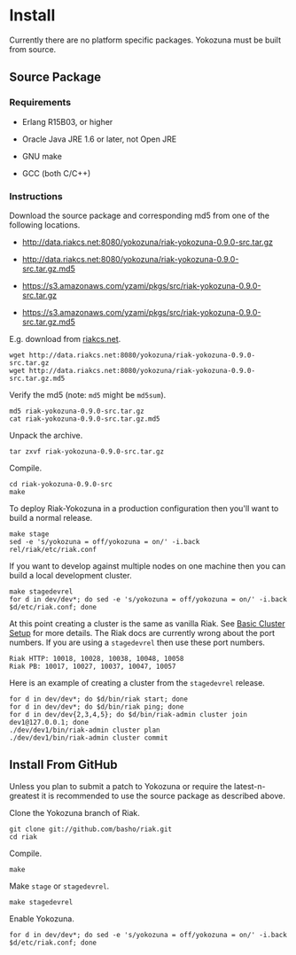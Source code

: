 Install
=======

Currently there are no platform specific packages.  Yokozuna must be
built from source.

Source Package
--------------

### Requirements ###

* Erlang R15B03, or higher

* Oracle Java JRE 1.6 or later, not Open JRE

* GNU make

* GCC (both C/C++)

### Instructions ###

Download the source package and corresponding md5 from one of the
following locations.

* http://data.riakcs.net:8080/yokozuna/riak-yokozuna-0.9.0-src.tar.gz

* http://data.riakcs.net:8080/yokozuna/riak-yokozuna-0.9.0-src.tar.gz.md5

* https://s3.amazonaws.com/yzami/pkgs/src/riak-yokozuna-0.9.0-src.tar.gz

* https://s3.amazonaws.com/yzami/pkgs/src/riak-yokozuna-0.9.0-src.tar.gz.md5

E.g. download from [riakcs.net][rcs].

	wget http://data.riakcs.net:8080/yokozuna/riak-yokozuna-0.9.0-src.tar.gz
	wget http://data.riakcs.net:8080/yokozuna/riak-yokozuna-0.9.0-src.tar.gz.md5

Verify the md5 (note: `md5` might be `md5sum`).

	md5 riak-yokozuna-0.9.0-src.tar.gz
	cat riak-yokozuna-0.9.0-src.tar.gz.md5

Unpack the archive.

    tar zxvf riak-yokozuna-0.9.0-src.tar.gz

Compile.

	cd riak-yokozuna-0.9.0-src
	make

To deploy Riak-Yokozuna in a production configuration then you'll want
to build a normal release.

	make stage
	sed -e 's/yokozuna = off/yokozuna = on/' -i.back rel/riak/etc/riak.conf

If you want to develop against multiple nodes on one machine then you
can build a local development cluster.

	make stagedevrel
    for d in dev/dev*; do sed -e 's/yokozuna = off/yokozuna = on/' -i.back $d/etc/riak.conf; done

At this point creating a cluster is the same as vanilla Riak.  See
[Basic Cluster Setup][bcs] for more details.  The Riak docs are
currently wrong about the port numbers.  If you are using a
`stagedevrel` then use these port numbers.

	Riak HTTP: 10018, 10028, 10038, 10048, 10058
	Riak PB: 10017, 10027, 10037, 10047, 10057

Here is an example of creating a cluster from the `stagedevrel`
release.

    for d in dev/dev*; do $d/bin/riak start; done
	for d in dev/dev*; do $d/bin/riak ping; done
    for d in dev/dev{2,3,4,5}; do $d/bin/riak-admin cluster join dev1@127.0.0.1; done
	./dev/dev1/bin/riak-admin cluster plan
	./dev/dev1/bin/riak-admin cluster commit


[bcs]: http://docs.basho.com/riak/latest/cookbooks/Basic-Cluster-Setup/

[rcs]: https://www.riakcs.net/

Install From GitHub
-----------------

Unless you plan to submit a patch to Yokozuna or require the
latest-n-greatest it is recommended to use the source package as
described above.

Clone the Yokozuna branch of Riak.

    git clone git://github.com/basho/riak.git
    cd riak

Compile.

	make

Make `stage` or `stagedevrel`.

	make stagedevrel

Enable Yokozuna.

	for d in dev/dev*; do sed -e 's/yokozuna = off/yokozuna = on/' -i.back $d/etc/riak.conf; done
